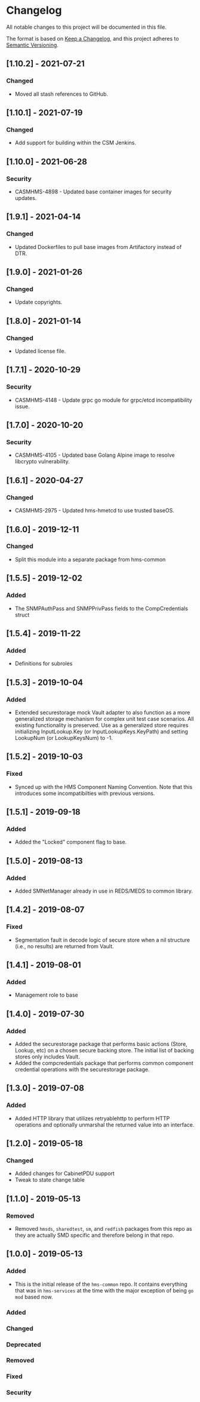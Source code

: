 # Changelog

All notable changes to this project will be documented in this file.

The format is based on [Keep a Changelog](https://keepachangelog.com/en/1.0.0/),
and this project adheres to [Semantic Versioning](https://semver.org/spec/v2.0.0.html).

## [1.10.2] - 2021-07-21

### Changed

- Moved all stash references to GitHub.

## [1.10.1] - 2021-07-19

### Changed

- Add support for building within the CSM Jenkins.

## [1.10.0] - 2021-06-28

### Security

- CASMHMS-4898 - Updated base container images for security updates.

## [1.9.1] - 2021-04-14

### Changed

- Updated Dockerfiles to pull base images from Artifactory instead of DTR.

## [1.9.0] - 2021-01-26

### Changed

- Update copyrights.

## [1.8.0] - 2021-01-14

### Changed

- Updated license file.

## [1.7.1] - 2020-10-29

### Security

- CASMHMS-4148 - Update grpc go module for grpc/etcd incompatibility issue.

## [1.7.0] - 2020-10-20

### Security

- CASMHMS-4105 - Updated base Golang Alpine image to resolve libcrypto vulnerability.

## [1.6.1] - 2020-04-27

### Changed

- CASMHMS-2975 - Updated hms-hmetcd to use trusted baseOS.

## [1.6.0] - 2019-12-11

### Changed

- Split this module into a separate package from hms-common

## [1.5.5] - 2019-12-02

### Added

- The SNMPAuthPass and SNMPPrivPass fields to the CompCredentials struct

## [1.5.4] - 2019-11-22

### Added

- Definitions for subroles

## [1.5.3] - 2019-10-04

### Added

- Extended securestorage mock Vault adapter to also function as a more
  generalized storage mechanism for complex unit test case scenarios.  All
  existing functionality is preserved. Use as a generalized store requires
  initializing InputLookup.Key (or InputLookupKeys.KeyPath) and setting
  LookupNum (or LookupKeysNum) to -1.

## [1.5.2] - 2019-10-03

### Fixed

- Synced up with the HMS Component Naming Convention.  Note that this introduces
some incompatibilties with previous versions.

## [1.5.1] - 2019-09-18

### Added

- Added the "Locked" component flag to base.

## [1.5.0] - 2019-08-13

### Added

- Added SMNetManager already in use in REDS/MEDS to common library.

## [1.4.2] - 2019-08-07

### Fixed

- Segmentation fault in decode logic of secure store when a nil structure (i.e., no results) are returned from Vault.

## [1.4.1] - 2019-08-01

### Added

- Management role to base

## [1.4.0] - 2019-07-30

### Added

- Added the securestorage package that performs basic actions (Store, Lookup, etc) on a chosen secure backing store. The initial list of backing stores only includes Vault.
- Added the compcredentials package that performs common component credential operations with the securestorage package.

## [1.3.0] - 2019-07-08

### Added

- Added HTTP library that utilizes retryablehttp to perform HTTP operations and optionally unmarshal the returned value into an interface.

## [1.2.0] - 2019-05-18

### Changed

- Added changes for CabinetPDU support
- Tweak to state change table

## [1.1.0] - 2019-05-13

### Removed

- Removed `hmsds`, `sharedtest`, `sm`, and `redfish` packages from this repo as they are actually SMD specific and therefore belong in that repo.

## [1.0.0] - 2019-05-13

### Added

- This is the initial release of the `hms-common` repo. It contains everything that was in `hms-services` at the time with the major exception of being `go mod` based now.

### Added

### Changed

### Deprecated

### Removed

### Fixed

### Security
